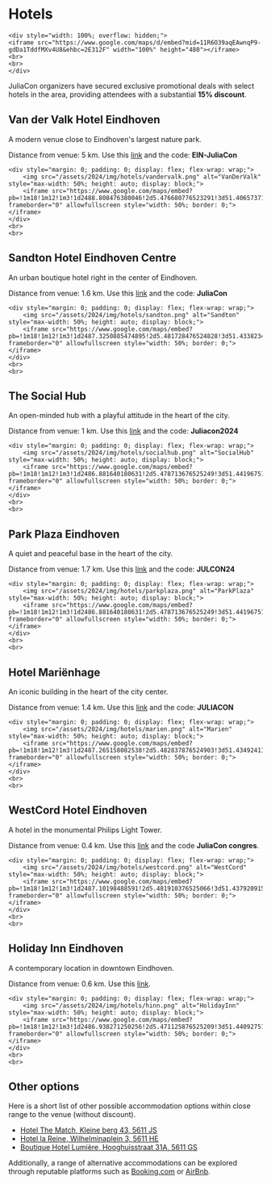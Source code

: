 
# Hotels

~~~
<div style="width: 100%; overflow: hidden;">
<iframe src="https://www.google.com/maps/d/embed?mid=11R6O39aqEAwnqP9-gdDa1TddfMXv4U8&ehbc=2E312F" width="100%" height="480"></iframe>
<br>
<br>
</div>
~~~

JuliaCon organizers have secured exclusive promotional deals with select hotels in the area, providing attendees with a substantial **15% discount**.

## Van der Valk Hotel Eindhoven

A modern venue close to Eindhoven's largest nature park.

Distance from venue: 5 km.
Use this [link](https://www.valkverrast.nl/en/promotions) 
and the code: **EIN-JuliaCon**

~~~
<div style="margin: 0; padding: 0; display: flex; flex-wrap: wrap;">
    <img src="/assets/2024/img/hotels/vandervalk.png" alt="VanDerValk" style="max-width: 50%; height: auto; display: block;">
    <iframe src="https://www.google.com/maps/embed?pb=!1m18!1m12!1m3!1d2488.808476380046!2d5.476680776523291!3d51.40657371806414!2m3!1f0!2f0!3f0!3m2!1i1024!2i768!4f13.1!3m3!1m2!1s0x47c6d83513b28565%3A0xce107ab6979899ad!2sVan%20der%20Valk%20Hotel%20Eindhoven!5e0!3m2!1sen!2snl!4v1707503140104!5m2!1sen!2snl" frameborder="0" allowfullscreen style="width: 50%; border: 0;"></iframe>
</div>
<br>
<br>
~~~

## Sandton Hotel Eindhoven Centre

An urban boutique hotel right in the center of Eindhoven.

Distance from venue: 1.6 km.
Use this [link](https://app.mews.com/distributor/dfae9dca-410f-4b42-b980-adf100e604e5?mewsVoucherCode=JuliaCon) 
and the code: **JuliaCon**

~~~
<div style="margin: 0; padding: 0; display: flex; flex-wrap: wrap;">
    <img src="/assets/2024/img/hotels/sandton.png" alt="Sandton" style="max-width: 50%; height: auto; display: block;">
    <iframe src="https://www.google.com/maps/embed?pb=!1m18!1m12!1m3!1d2487.3250885474895!2d5.481728476524828!3d51.43382341607573!2m3!1f0!2f0!3f0!3m2!1i1024!2i768!4f13.1!3m3!1m2!1s0x47c6d8fe0cf83a99%3A0xb4541262a6663b44!2sSandton%20Eindhoven%20Centre!5e0!3m2!1sen!2snl!4v1707503163036!5m2!1sen!2snl" frameborder="0" allowfullscreen style="width: 50%; border: 0;"></iframe>
</div>
<br>
<br>
~~~

## The Social Hub

An open-minded hub with a playful attitude in the heart of the city.

Distance from venue: 1 km.
Use this [link](http://www.thesocialhub.co/Eindhoven) 
and the code: **Juliacon2024**

~~~
<div style="margin: 0; padding: 0; display: flex; flex-wrap: wrap;">
    <img src="/assets/2024/img/hotels/socialhub.png" alt="SocialHub" style="max-width: 50%; height: auto; display: block;">
    <iframe src="https://www.google.com/maps/embed?pb=!1m18!1m12!1m3!1d2486.881640180631!2d5.478713676525249!3d51.44196751548133!2m3!1f0!2f0!3f0!3m2!1i1024!2i768!4f13.1!3m3!1m2!1s0x47c6d91d017f6171%3A0xe6bcd50684a3ac31!2sThe%20Social%20Hub%20Eindhoven!5e0!3m2!1sen!2snl!4v1707503188664!5m2!1sen!2snl" frameborder="0" allowfullscreen style="width: 50%; border: 0;"></iframe>
</div>
<br>
<br>
~~~

## Park Plaza Eindhoven

A quiet and peaceful base in the heart of the city.

Distance from venue: 1.7 km.
Use this [link](https://www.radissonhotels.com/nl-nl/booking/room-display?hotelCode=NLPPEINPPE&checkInDate=2024-07-08&checkOutDate=2024-07-12&adults%5B%5D=1&children%5B%5D=0&searchType=pac&promotionCode=JULCON24&rhgext=Qm9PSty6s3HG) 
and the code: **JULCON24**

~~~
<div style="margin: 0; padding: 0; display: flex; flex-wrap: wrap;">
    <img src="/assets/2024/img/hotels/parkplaza.png" alt="ParkPlaza" style="max-width: 50%; height: auto; display: block;">
    <iframe src="https://www.google.com/maps/embed?pb=!1m18!1m12!1m3!1d2486.881640180631!2d5.478713676525249!3d51.44196751548133!2m3!1f0!2f0!3f0!3m2!1i1024!2i768!4f13.1!3m3!1m2!1s0x47c6d8fdda82d3e7%3A0xedcd90b4fe2076d0!2sPark%20Plaza%20Eindhoven!5e0!3m2!1sen!2snl!4v1707503211337!5m2!1sen!2snl" frameborder="0" allowfullscreen style="width: 50%; border: 0;"></iframe>
</div>
<br>
<br>
~~~

## Hotel Mariënhage

An iconic building in the heart of the city center.

Distance from venue: 1.4 km.
Use this [link](https://book.marienhage.com/nl?stay_detail%5Brateplan_id%5D=JULIACON) 
and the code: **JULIACON**

~~~
<div style="margin: 0; padding: 0; display: flex; flex-wrap: wrap;">
    <img src="/assets/2024/img/hotels/marien.png" alt="Marien" style="max-width: 50%; height: auto; display: block;">
    <iframe src="https://www.google.com/maps/embed?pb=!1m18!1m12!1m3!1d2487.265158082538!2d5.482837876524903!3d51.43492411599555!2m3!1f0!2f0!3f0!3m2!1i1024!2i768!4f13.1!3m3!1m2!1s0x47c6d8fd5f1d9565%3A0x38e3b5047de2c989!2sHotel%20Mari%C3%ABnhage%20Eindhoven!5e0!3m2!1sen!2snl!4v1707503235639!5m2!1sen!2snl" frameborder="0" allowfullscreen style="width: 50%; border: 0;"></iframe>
</div>
<br>
<br>
~~~


## WestCord Hotel Eindhoven

A hotel in the monumental Philips Light Tower.

Distance from venue: 0.4 km.
Use this [link](https://app.mews.com/distributor/159bdff3-e477-4850-bb36-b019008adf5c?mewsVoucherCode=JuliaCon%20congres) 
and the code **JuliaCon congres**.

~~~
<div style="margin: 0; padding: 0; display: flex; flex-wrap: wrap;">
    <img src="/assets/2024/img/hotels/westcord.png" alt="WestCord" style="max-width: 50%; height: auto; display: block;">
    <iframe src="https://www.google.com/maps/embed?pb=!1m18!1m12!1m3!1d2487.10198488591!2d5.481910376525066!3d51.43792091577673!2m3!1f0!2f0!3f0!3m2!1i1024!2i768!4f13.1!3m3!1m2!1s0x47c6d91ad91932e3%3A0x1e7127ed0bf6fdca!2sInntel%20Hotels%20Art%20Eindhoven!5e0!3m2!1sen!2snl!4v1707503256788!5m2!1sen!2snl" frameborder="0" allowfullscreen style="width: 50%; border: 0;"></iframe>
</div>
<br>
<br>
~~~


## Holiday Inn Eindhoven

A contemporary location in downtown Eindhoven.

Distance from venue: 0.6 km.
Use this [link](https://www.ihg.com/holidayinn/hotels/us/en/eindhoven/einnl/hoteldetail?fromRedirect=true&qSrt=sBR&qIta=99801505&icdv=99801505&qSlH=EINNL&qGrpCd=C09&setPMCookies=true&qSHBrC=HI&qDest=Veldmaarschalk%20Montgomerylaan%201%2C%20Eindhoven%2C%20NL&srb_u=1).

~~~
<div style="margin: 0; padding: 0; display: flex; flex-wrap: wrap;">
    <img src="/assets/2024/img/hotels/hinn.png" alt="HolidayInn" style="max-width: 50%; height: auto; display: block;">
    <iframe src="https://www.google.com/maps/embed?pb=!1m18!1m12!1m3!1d2486.938271250256!2d5.471125876525209!3d51.44092751555729!2m3!1f0!2f0!3f0!3m2!1i1024!2i768!4f13.1!3m3!1m2!1s0x47c6d91bd72e83e7%3A0x6f70ad1ded9b534!2sHoliday%20Inn%20Eindhoven%2C%20an%20IHG%20Hotel!5e0!3m2!1sen!2snl!4v1707503273863!5m2!1sen!2snl" frameborder="0" allowfullscreen style="width: 50%; border: 0;"></iframe>
</div>
<br>
<br>
~~~

## Other options

Here is a short list of other possible accommodation options within close range to the venue (without discount).

- [Hotel The Match, Kleine berg 43, 5611 JS](https://maps.app.goo.gl/95DzfpvPdq9q4dYC7)
- [Hotel la Reine, Wilhelminaplein 3, 5611 HE](https://maps.app.goo.gl/zzg4nDRwWLg2hX9j9)
- [Boutique Hotel Lumière, Hooghuisstraat 31A, 5611 GS](https://maps.app.goo.gl/w3oHoeexTbR4LvJ86)

Additionally, a range of alternative accommodations can be explored through reputable platforms such as [Booking.com](https://www.booking.com) or [AirBnb](https://www.airbnb.com). 